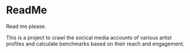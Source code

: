 # ReadMe
Read me please.

This is a project to crawl the socical media accounts of various artist profiles and calculate benchmarks based on their reach and engagement.
